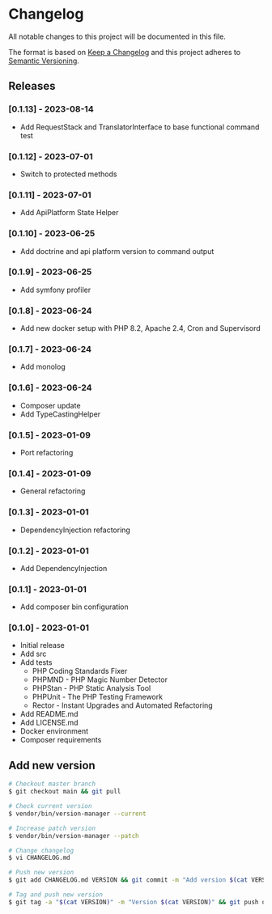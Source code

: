 # Changelog

All notable changes to this project will be documented in this file.

The format is based on [Keep a Changelog](http://keepachangelog.com/en/1.0.0/)
and this project adheres to [Semantic Versioning](http://semver.org/spec/v2.0.0.html).

## Releases

### [0.1.13] - 2023-08-14

* Add RequestStack and TranslatorInterface to base functional command test

### [0.1.12] - 2023-07-01

* Switch to protected methods

### [0.1.11] - 2023-07-01

* Add ApiPlatform State Helper

### [0.1.10] - 2023-06-25

* Add doctrine and api platform version to command output

### [0.1.9] - 2023-06-25

* Add symfony profiler

### [0.1.8] - 2023-06-24

* Add new docker setup with PHP 8.2, Apache 2.4, Cron and Supervisord

### [0.1.7] - 2023-06-24

* Add monolog

### [0.1.6] - 2023-06-24

* Composer update
* Add TypeCastingHelper

### [0.1.5] - 2023-01-09

* Port refactoring

### [0.1.4] - 2023-01-09

* General refactoring

### [0.1.3] - 2023-01-01

* DependencyInjection refactoring

### [0.1.2] - 2023-01-01

* Add DependencyInjection

### [0.1.1] - 2023-01-01

* Add composer bin configuration

### [0.1.0] - 2023-01-01

* Initial release
* Add src
* Add tests
  * PHP Coding Standards Fixer
  * PHPMND - PHP Magic Number Detector
  * PHPStan - PHP Static Analysis Tool
  * PHPUnit - The PHP Testing Framework
  * Rector - Instant Upgrades and Automated Refactoring
* Add README.md
* Add LICENSE.md
* Docker environment
* Composer requirements

## Add new version

```bash
# Checkout master branch
$ git checkout main && git pull

# Check current version
$ vendor/bin/version-manager --current

# Increase patch version
$ vendor/bin/version-manager --patch

# Change changelog
$ vi CHANGELOG.md

# Push new version
$ git add CHANGELOG.md VERSION && git commit -m "Add version $(cat VERSION)" && git push

# Tag and push new version
$ git tag -a "$(cat VERSION)" -m "Version $(cat VERSION)" && git push origin "$(cat VERSION)"
```
